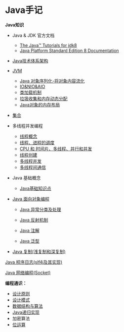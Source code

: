 # Java手记

**Java知识**

- Java & JDK 官方文档

  - [The Java™ Tutorials for jdk8](https://docs.oracle.com/javase/tutorial/essential/TOC.html)
  - [Java Platform Standard Edition 8 Documentation](https://docs.oracle.com/javase/8/docs/)

- [Java技术体系架构](01java_structure.md)

- [JVM](jvm.md)

  - [Java 对象序列化-将对象内容流化](java_serializable.md)
  - [IO&NIO&AIO](jvm_io_nio.md)
  - [类加载机制](jvm_class_load.md)
  - [垃圾收集和内存动态分配](jvm_gc.mds)
  - [Java对象的内存布局](jvm_object.md)

- [集合](java_collection.md)

- 多线程并发编程

  - [线程概念](thread_concept.md)
  - [线程、进程的调度](thread_progress_schedule.md)
  - [CPU 和 时间片、多线程、并行和并发](thread_cpu.md)
  - [线程创建](thread_create.md)
  - [多线程并发](thread_safe.md)
  - [多线程间通信](thread_communication.md)

- Java 基础概念

  - [Java基础知识点](java_base.md)
  
- [Java 面向对象编程](java_oo.md)
  - [Java 异常分类及处理](java_exception.md)
  
  - [Java 反射机制](java_reflection.md)
  - [Java 注解](java_annotation.md)
  - [Java 泛型](java_generics.md)
- [Java 复制(浅复制和深复制)](java_clone.md)
  

[Java 程序日志(slf4j及其实现)](java_log.md)

[Java 网络编程(Socket)](java_network.md)

**编程通识：**

- [设计原则](design_rule.md)
- [设计模式](design_pattern.md)
- [数据结构与算法](data_structure.md)
- [Java递归实现](java_recursion.md)
- 加密算法
- [位运算](bit_operation.md)


